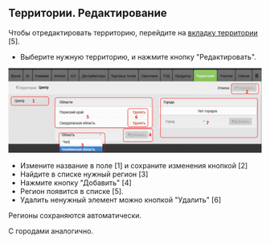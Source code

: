 ## Территории. Редактирование

Чтобы отредактировать территорию, перейдите на [вкладку территории](database.md) [5].

- Выберите нужную территорию, и нажмите кнопку "Редактировать".

![](../images/database-territory-edit.png)

- Измените название в поле [1] и сохраните изменения кнопкой [2]
- Найдите в списке нужный регион [3]
- Нажмите кнопку "Добавить" [4]
- Регион появится в списке [5].
- Удалить ненужный элемент можно кнопкой "Удалить" [6]

Регионы сохраняются автоматически.

С городами аналогично.

